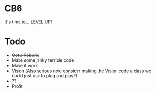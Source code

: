 # CB6

It's time to...
LEVEL UP!

# Todo
- ~~Get a Roborio~~
- Make some janky terrible code
- Make it work
- Vision (Also serious note consider making the Vision code a class we could just use to plug and play?)
- ??
- Profit
